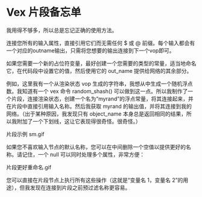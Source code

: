 # Vex 片段备忘单

我用得不够多，所以总是忘记正确的使用方法。

连接您所有的输入属性，直接引用它们而无需任何 $ 或 @ 前缀。每个输入都会有一个对应的outname输出，只需将您想要的输出连接到下一个vop即可。

如果您需要一个新的占位符变量，最好创建一个您需要的类型的常量，适当地命名它，在代码段中设置它的值，然后使用它的 out_name 提供给网络的其余部分。

例如，这里我有一个从渲染状态 vop 生成的字符串，我想从中生成一个随机浮点数。我知道有一个 vex 命令 random_shash() 可以做到这一点。所以我制作了一个片段，连接渲染状态，创建一个名为“myrand”的浮点常量，将其连接起来，并在片段中直接引用输入名称。然后我获取 myrand 的输出值，并将其连接到我的网络。（出于某种原因，我发现只有 object_name 本身总是返回相同的结果，所以我附加了一个下划线，这让它表现得很奇怪。很奇怪。）

片段示例 sm.gif

如果您不喜欢输入节点的默认名称，您可以在中间删除一个空值以提供更好的名称。请记住，一个 null 可以同时处理多个属性，非常方便：

片段更好重命名.gif

您可以直接在片段节点上执行所有这些操作（这就是“变量名 1，变量名 2”的用途），但我发现在连接到片段之前预过滤名称更容易。
